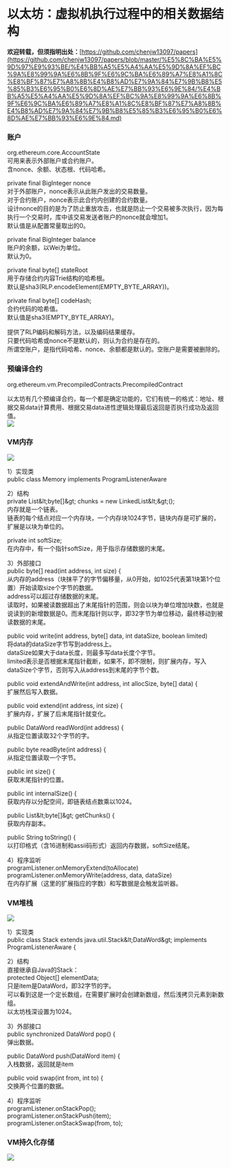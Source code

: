 # 以太坊：虚拟机执行过程中的相关数据结构

**欢迎转载，但须指明出处：**[https://github.com/chenjw13097/papers](https://github.com/chenjw13097/papers/blob/master/%E5%8C%BA%E5%9D%97%E9%93%BE/%E4%BB%A5%E5%A4%AA%E5%9D%8A%EF%BC%9A%E8%99%9A%E6%8B%9F%E6%9C%BA%E6%89%A7%E8%A1%8C%E8%BF%87%E7%A8%8B%E4%B8%AD%E7%9A%84%E7%9B%B8%E5%85%B3%E6%95%B0%E6%8D%AE%E7%BB%93%E6%9E%84/%E4%BB%A5%E5%A4%AA%E5%9D%8A%EF%BC%9A%E8%99%9A%E6%8B%9F%E6%9C%BA%E6%89%A7%E8%A1%8C%E8%BF%87%E7%A8%8B%E4%B8%AD%E7%9A%84%E7%9B%B8%E5%85%B3%E6%95%B0%E6%8D%AE%E7%BB%93%E6%9E%84.md)    

### 账户

org.ethereum.core.AccountState  
可用来表示外部账户或合约账户。  
含nonce、余额、状态根、代码哈希。  
  
private final BigInteger nonce  
对于外部账户，nonce表示从此账户发出的交易数量。  
对于合约账户，nonce表示此合约内创建的合约数量。  
设计nonce的目的是为了防止重放攻击，也就是防止一个交易被多次执行，因为每执行一个交易时，库中该交易发送者账户的nonce就会增加1。  
默认值是从配置常量取出的0。  
  
private final BigInteger balance  
账户的余额，以Wei为单位。  
默认为0。  
  
private final byte[] stateRoot  
用于存储合约内容Trie结构的哈希根。  
默认是sha3(RLP.encodeElement(EMPTY\_BYTE\_ARRAY))。  
  
private final byte[] codeHash;  
合约代码的哈希值。  
默认值是sha3(EMPTY\_BYTE\_ARRAY)。  
  
提供了RLP编码和解码方法，以及编码结果缓存。  
只要代码哈希或nonce不是默认的，则认为合约是存在的。  
所谓空账户，是指代码哈希、nonce、余额都是默认的。空账户是需要被删除的。  

### 预编译合约

org.ethereum.vm.PrecompiledContracts.PrecompiledContract  
  
以太坊有几个预编译合约，每一个都是确定功能的，它们有统一的格式：地址、根据交易data计算费用、根据交易data进性逻辑处理最后返回是否执行成功及返回值。  
![](./引用/图片1.png)  

### VM内存

![](./引用/图片2.png)  
  
1）实现类  
public class Memory implements ProgramListenerAware  
  
2）结构  
private List\&lt;byte[]\&gt; chunks = new LinkedList\&lt;\&gt;();  
内存就是一个链表。  
链表的每个结点对应一个内存块，一个内存块1024字节，链块内存是可扩展的，扩展是以块为单位的。  
  
private int softSize;  
在内存中，有一个指针softSize，用于指示存储数据的末尾。  
  
3）外部接口  
public byte[] read(int address, int size) {  
从内存的address（块抹平了的字节偏移量，从0开始，如1025代表第1块第1个位置）开始读取size个字节的数据。  
address可以超过存储数据的末尾。  
读取时，如果被读数据超出了末尾指针的范围，则会以块为单位增加块数，也就是说读到的新增数据是0。而末尾指针则以字，即32字节为单位移动，最终移动到被读数据的末尾。  
  
public void write(int address, byte[] data, int dataSize, boolean limited)  
将data的dataSize字节写到address上。  
dataSize如果大于data长度，则最多写data长度个字节。  
limited表示是否根据末尾指针截断，如果不，即不限制，则扩展内存，写入dataSize个字节，否则写入从address到末尾的字节个数。  
  
public void extendAndWrite(int address, int allocSize, byte[] data) {  
扩展然后写入数据。  
  
public void extend(int address, int size) {  
扩展内存，扩展了后末尾指针就变化。  
  
public DataWord readWord(int address) {  
从指定位置读取32个字节的字。  
  
public byte readByte(int address) {  
从指定位置读取一个字节。  
  
public int size() {  
获取末尾指针的位置。  
  
public int internalSize() {  
获取内存以分配空间，即链表结点数乘以1024。  
  
public List\&lt;byte[]\&gt; getChunks() {  
获取内存副本。  
  
public String toString() {  
以打印格式（含16进制和assii码形式）返回内存数据，softSize结尾。  
  
4）程序监听  
programListener.onMemoryExtend(toAllocate)  
programListener.onMemoryWrite(address, data, dataSize)  
在内存扩展（这里的扩展指应的字数）和写数据是会触发监听器。  

### VM堆栈

![](./引用/图片3.png)  
  
1）实现类  
public class Stack extends java.util.Stack\&lt;DataWord\&gt; implements ProgramListenerAware {  
  
2）结构  
直接继承自Java的Stack：  
protected Object[] elementData;  
只是item是DataWord，即32字节的字。  
可以看到这是一个定长数组，在需要扩展时会创建新数组，然后浅拷贝元素到新数组。  
以太坊栈深设置为1024。  
  
3）外部接口  
public synchronized DataWord pop() {  
弹出数据。  
  
public DataWord push(DataWord item) {  
入栈数据，返回就是item  
  
public void swap(int from, int to) {  
交换两个位置的数据。  
  
4）程序监听  
programListener.onStackPop();  
programListener.onStackPush(item);  
programListener.onStackSwap(from, to);  

### VM持久化存储

![](./引用/图片4.png)  